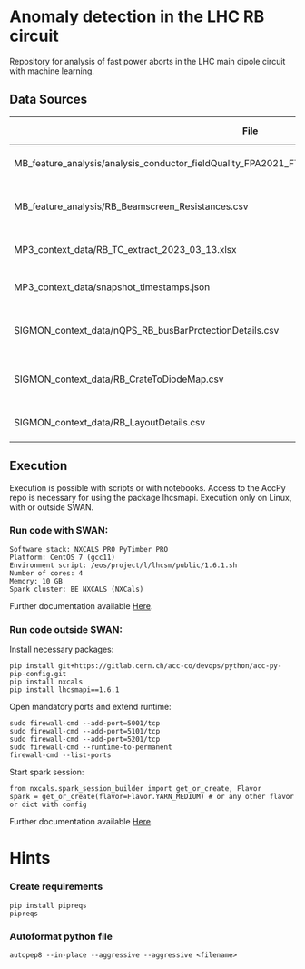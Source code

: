 # Anomaly detection in the LHC RB circuit

Repository for analysis of fast power aborts in the LHC main dipole circuit with machine learning.

## Data Sources

| File                                                                                             | Description                           | Author             | Last Update | Source                                                                                                                                                        |
|--------------------------------------------------------------------------------------------------|---------------------------------------|--------------------|-------------|---------------------------------------------------------------------------------------------------------------------------------------------------------------|
| MB_feature_analysis/analysis_conductor_fieldQuality_FPA2021_FTM2023_year2021_FPA2021_TFM2023.csv | Context data of RB magnets            | Emmanuele Ravaioli | 19.05.2023  | [MB feature analysis data](https://gitlab.cern.ch/machine-protection/mb-feature-classification/-/tree/main?ref_type=heads)                                    |
| MB_feature_analysis/RB_Beamscreen_Resistances.csv                                                | Beamscreen resistance of RB magnets   | Marvin Janitschke  | 29.08.2022  | [MB feature analysis data](https://gitlab.cern.ch/machine-protection/mb-feature-classification/-/tree/main?ref_type=heads)                                    |
| MP3_context_data/RB_TC_extract_2023_03_13.xlsx                                                   | Context data of RB quenches           | MP3                | 03.13.2023  | [MP3 database](https://social.cern.ch/community/MP3-onedrive/_layouts/15/WopiFrame.aspx?sourcedoc=/community/MP3-onedrive/QuenchData/RB.xlsx&action=default)  |
| MP3_context_data/snapshot_timestamps.json                                                        | Timestamps of snapshot tests          | MP3                | 03.13.2023  | [MP3 twiki](https://twiki.cern.ch/twiki/bin/viewauth/MP3/FPAinRB)                                                                                             |
| SIGMON_context_data/nQPS_RB_busBarProtectionDetails.csv                                          | Context data of nQPS Busbars          | SIGMON             | 08.09.2022  | [SIGMON busbar metadata](https://gitlab.cern.ch/LHCData/lhc-sm-api/-/blob/dev/lhcsmapi/metadata/busbar/nQPS_RB_busBarProtectionDetails.csv)                   |
| SIGMON_context_data/RB_CrateToDiodeMap.csv                                                       | Map of QPS crates to diode position   | SIGMON             | 08.05.2023  | [SIGMON QPS crate metadata](https://gitlab.cern.ch/LHCData/lhc-sm-api/-/blob/dev/lhcsmapi/metadata/qps_crate/RB_CrateToDiodeMap.csv)                          |
| SIGMON_context_data/RB_LayoutDetails.csv                                                         | Context data of RB circuit            | SIGMON             | 08.09.2022  | [SIGMON magnet_metadata](https://gitlab.cern.ch/LHCData/lhc-sm-api/-/blob/dev/lhcsmapi/metadata/magnet/RB_LayoutDetails.csv)                                  |

## Execution

Execution is possible with scripts or with notebooks.
Access to the AccPy repo is necessary for using the package lhcsmapi. Execution only on Linux, with or outside SWAN.

### Run code with SWAN:
```
Software stack: NXCALS PRO PyTimber PRO
Platform: CentOS 7 (gcc11)
Environment script: /eos/project/l/lhcsm/public/1.6.1.sh
Number of cores: 4
Memory: 10 GB
Spark cluster: BE NXCALS (NXCals)
```

Further documentation available [Here](https://gitlab.cern.ch/LHCData/lhc-sm-hwc).


### Run code outside SWAN:
Install necessary packages:
```
pip install git+https://gitlab.cern.ch/acc-co/devops/python/acc-py-pip-config.git
pip install nxcals
pip install lhcsmapi==1.6.1
```
Open mandatory ports and extend runtime:
```
sudo firewall-cmd --add-port=5001/tcp
sudo firewall-cmd --add-port=5101/tcp
sudo firewall-cmd --add-port=5201/tcp
sudo firewall-cmd --runtime-to-permanent
firewall-cmd --list-ports
```
Start spark session:
```
from nxcals.spark_session_builder import get_or_create, Flavor
spark = get_or_create(flavor=Flavor.YARN_MEDIUM) # or any other flavor or dict with config
```
Further documentation available [Here](https://gitlab.cern.ch/LHCData/lhc-sm-api).

# Hints
### Create requirements
```
pip install pipreqs
pipreqs
```

### Autoformat python file
```
autopep8 --in-place --aggressive --aggressive <filename>
```